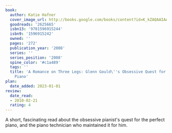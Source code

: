 ```yaml
---
book:
  author: Katie Hafner
  cover_image_url: http://books.google.com/books/content?id=K_kZAQAAIAAJ&printsec=frontcover&img=1&zoom=1&source=gbs_api
  goodreads: '2625665'
  isbn13: '9781596915244'
  isbn9: '1596915242'
  owned: ''
  pages: '272'
  publication_year: '2008'
  series: ''
  series_position: '2008'
  spine_color: '#c1a489'
  tags: ''
  title: 'A Romance on Three Legs: Glenn Gould\''s Obsessive Quest for the Perfect
    Piano'
plan:
  date_added: 2023-01-01
review:
  date_read:
  - 2010-02-21
  rating: 4
---
```


A short, fascinating read about the obsessive pianist's quest for the perfect piano, and the piano technician who maintained it for him.
